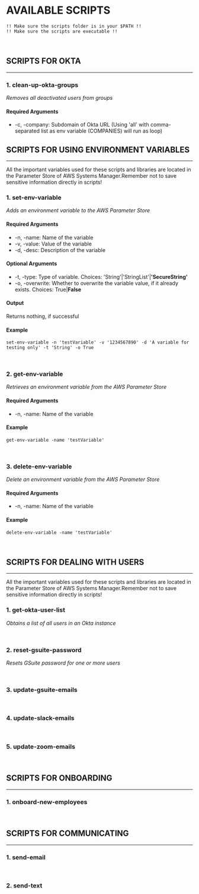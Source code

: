 # AVAILABLE SCRIPTS
    !! Make sure the scripts folder is in your $PATH !!
    !! Make sure the scripts are executable !!

&nbsp;
## SCRIPTS FOR OKTA
---
### 1. clean-up-okta-groups
*Removes all deactivated users from groups*
#### Required Arguments
* -c, -company: Subdomain of Okta URL  (Using 'all' with comma-separated list as env variable (COMPANIES) will run as loop)

## SCRIPTS FOR USING ENVIRONMENT VARIABLES
---
All the important variables used for these scripts and libraries are located in the Parameter Store of AWS Systems Manager.Remember not to save sensitive information directly in scripts!

### 1. set-env-variable 
*Adds an environment variable to the AWS Parameter Store*

#### Required Arguments
* -n, -name: Name of the variable
* -v, -value: Value of the variable
* -d, -desc: Description of the variable

#### Optional Arguments
* -t, -type: Type of variable. Choices: 'String'|'StringList'|**'SecureString'**
* -o, -overwrite: Whether to overwrite the variable value, if it already exists. Choices: True|**False**

#### Output
Returns nothing, if successful

#### Example
```
set-env-variable -n 'testVariable' -v '1234567890' -d 'A variable for testing only' -t 'String' -o True
```

&nbsp;

### 2. get-env-variable
*Retrieves an environment variable from the AWS Parameter Store*

#### Required Arguments
* -n, -name: Name of the variable

#### Example
```
get-env-variable -name 'testVariable'
```

&nbsp;

### 3. delete-env-variable 
*Delete an environment variable from the AWS Parameter Store*

#### Required Arguments
* -n, -name: Name of the variable

#### Example
```
delete-env-variable -name 'testVariable'
```

&nbsp;

## SCRIPTS FOR DEALING WITH USERS
---
All the important variables used for these scripts and libraries are located in the Parameter Store of AWS Systems Manager.Remember not to save sensitive information directly in scripts!

### 1. get-okta-user-list
*Obtains a list of all users in an Okta instance*

&nbsp;

### 2. reset-gsuite-password
*Resets GSuite password for one or more users*

&nbsp;

### 3. update-gsuite-emails

&nbsp;

### 4. update-slack-emails

&nbsp;

### 5. update-zoom-emails

&nbsp;

## SCRIPTS FOR ONBOARDING
---
### 1. onboard-new-employees

&nbsp;

## SCRIPTS FOR COMMUNICATING
---
### 1. send-email

&nbsp;

### 2. send-text

